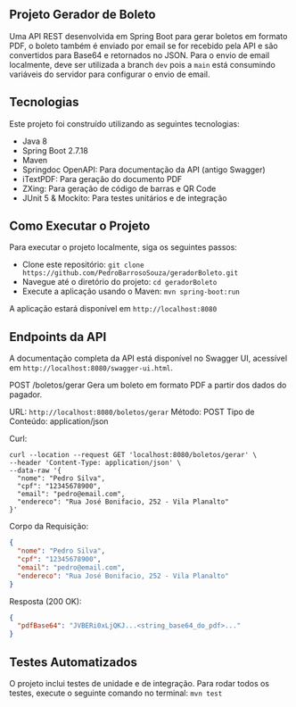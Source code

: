 Projeto Gerador de Boleto
-------------------------
Uma API REST desenvolvida em Spring Boot para gerar boletos em formato PDF, o boleto também é enviado por email se for recebido pela API e são convertidos para Base64 e retornados no JSON. 
Para o envio de email localmente, deve ser utilizada a branch `dev` pois a `main` está consumindo variáveis do servidor para configurar o envio de email.

Tecnologias
-----------
Este projeto foi construído utilizando as seguintes tecnologias:
- Java 8
- Spring Boot 2.7.18
- Maven
- Springdoc OpenAPI: Para documentação da API (antigo Swagger)
- iTextPDF: Para geração do documento PDF
- ZXing: Para geração de código de barras e QR Code
- JUnit 5 & Mockito: Para testes unitários e de integração

Como Executar o Projeto
-----------------------
Para executar o projeto localmente, siga os seguintes passos:
- Clone este repositório: `git clone https://github.com/PedroBarrosoSouza/geradorBoleto.git`
- Navegue até o diretório do projeto: `cd geradorBoleto`
- Execute a aplicação usando o Maven: `mvn spring-boot:run`

A aplicação estará disponível em `http://localhost:8080`

Endpoints da API
-------------------
A documentação completa da API está disponível no Swagger UI, acessível em `http://localhost:8080/swagger-ui.html`.

POST /boletos/gerar
Gera um boleto em formato PDF a partir dos dados do pagador.

URL: `http://localhost:8080/boletos/gerar`
Método: POST
Tipo de Conteúdo: application/json

Curl:
```
curl --location --request GET 'localhost:8080/boletos/gerar' \
--header 'Content-Type: application/json' \
--data-raw '{
  "nome": "Pedro Silva",
  "cpf": "12345678900",
  "email": "pedro@email.com",
  "endereco": "Rua José Bonifacio, 252 - Vila Planalto"
}'
```

Corpo da Requisição:
```JSON
{
  "nome": "Pedro Silva",
  "cpf": "12345678900",
  "email": "pedro@email.com",
  "endereco": "Rua José Bonifacio, 252 - Vila Planalto"
}
```



Resposta (200 OK):
```JSON
{
  "pdfBase64": "JVBERi0xLjQKJ...<string_base64_do_pdf>..."
}
```


Testes Automatizados
--------------------
O projeto inclui testes de unidade e de integração. Para rodar todos os testes, execute o seguinte comando no terminal: `mvn test`
